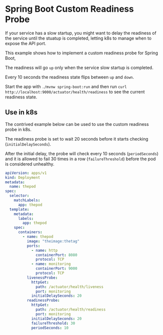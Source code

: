 # Spring Boot Custom Readiness Probe

If your service has a slow startup,
you might want to delay the readiness of the service until the stuatup is completed,
letting k8s to manage when to expose the API port.

This example shows how to implement a custom readiness probe for Spring Boot,

The readiness will go `up` only when the service slow startup is completed.

Every 10 seconds the readiness state flips between `up` and `down`.

Start the app with `./mvnw spring-boot:run` and
then run `curl http://localhost:9000/actuator/health/readiness`
to see the current readiness state.

## Use in k8s

The contrived example below can be used to use the custom readiness probe in k8s.

The readiness probe is set to wait 20 seconds before it starts checking (`initialDelaySeconds`).

After the initial delay, the probe will check every 10 seconds (`periodSeconds`)
and it is allowed to fail 30 times in a row (`failureThreshold`)
before the pod is considered unhealthy.

```yaml
apiVersion: apps/v1
kind: Deployment
metadata:
  name: thepod
spec:
  selector:
    matchLabels:
      app: thepod
  template:
    metadata:
      labels:
        app: thepod
    spec:
      containers:
        - name: thepod
          image: "theimage:thetag"
          ports:
            - name: http
              containerPort: 8080
              protocol: TCP
            - name: monitoring
              containerPort: 9000
              protocol: TCP
          livenessProbe:
            httpGet:
              path: /actuator/health/liveness
              port: monitoring
            initialDelaySeconds: 20
          readinessProbe:
            httpGet:
              path: /actuator/health/readiness
              port: monitoring
            initialDelaySeconds: 20
            failureThreshold: 30
            periodSeconds: 10
```
